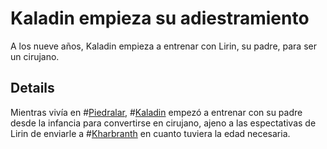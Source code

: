 # Kaladin empieza su adiestramiento
A los nueve años, Kaladin empieza a entrenar con Lirin, su padre, para ser un cirujano.

## Details
Mientras vivía en #[Piedralar](locations/hearthstone), #[Kaladin](characters/kaladin) empezó a entrenar con su padre desde la infancia para convertirse en cirujano, ajeno a las espectativas de Lirin de enviarle a #[Kharbranth](locations/kharbranth) en cuanto tuviera la edad necesaria.
